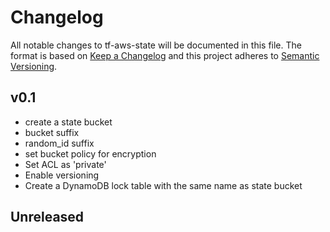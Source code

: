 # Changelog

All notable changes to tf-aws-state will be documented in this file. The format is based on [Keep a Changelog](http://keepachangelog.com/en/1.0.0/) and this project adheres to [Semantic Versioning](http://semver.org/spec/v2.0.0.html).

## v0.1
* create a state bucket
* bucket suffix
* random_id suffix
* set bucket policy for encryption
* Set ACL as 'private'
* Enable versioning
* Create a DynamoDB lock table with the same name as state bucket



## Unreleased
